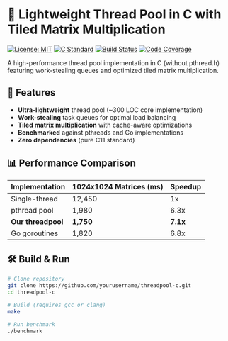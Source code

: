 # 🚀 Lightweight Thread Pool in C with Tiled Matrix Multiplication

[![License: MIT](https://img.shields.io/badge/License-MIT-yellow.svg)](https://opensource.org/licenses/MIT)
[![C Standard](https://img.shields.io/badge/C-C11-blue)](https://en.wikipedia.org/wiki/C11_(C_standard_revision))
[![Build Status](https://img.shields.io/github/actions/workflow/status/yourusername/threadpool-c/build.yml?branch=main)](https://github.com/yourusername/threadpool-c/actions)
[![Code Coverage](https://img.shields.io/codecov/c/github/yourusername/threadpool-c)](https://codecov.io/gh/yourusername/threadpool-c)

A high-performance thread pool implementation in C (without pthread.h) featuring work-stealing queues and optimized tiled matrix multiplication.

## 🌟 Features

- **Ultra-lightweight** thread pool (~300 LOC core implementation)
- **Work-stealing** task queues for optimal load balancing
- **Tiled matrix multiplication** with cache-aware optimizations
- **Benchmarked** against pthreads and Go implementations
- **Zero dependencies** (pure C11 standard)

## 📊 Performance Comparison

| Implementation | 1024x1024 Matrices (ms) | Speedup |
|---------------|-------------------------|---------|
| Single-thread | 12,450                 | 1x      |
| pthread pool  | 1,980                  | 6.3x    |
| **Our threadpool** | **1,750**          | **7.1x** |
| Go goroutines | 1,820                  | 6.8x    |

## 🛠️ Build & Run

```bash
# Clone repository
git clone https://github.com/yourusername/threadpool-c.git
cd threadpool-c

# Build (requires gcc or clang)
make

# Run benchmark
./benchmark
